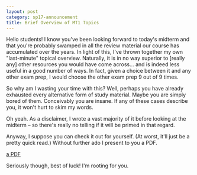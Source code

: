 ```yaml
---
layout: post
category: sp17-announcement
title: Brief Overview of MT1 Topics
---
```


Hello students! I know you've been looking forward to today's midterm and that you're probably swamped in all the review material our course has accumulated over the years. In light of this, I've thrown together my own "last-minute" topical overview. Naturally, it is in no way superior to [really any] other resources you would have come across... and is indeed less useful in a good number of ways. In fact, given a choice between it and any other exam prep, I would choose the other exam prep 9 out of 9 times.

So why am I wasting your time with this? Well, perhaps you have already exhausted every alternative form of study material. Maybe you are simply bored of them. Conceivably you are insane. If any of these cases describe you, it won't hurt to skim my words.

Oh yeah. As a disclaimer, I wrote a vast majority of it before looking at the midterm – so there's really no telling if it will be primed in that regard.

Anyway, I suppose you can check it out for yourself. (At worst, it'll just be a pretty quick read.) Without further ado I present to you a PDF.

[a PDF](/cs61a/sp17/mt1_review/worksheet.pdf)

Seriously though, best of luck! I'm rooting for you.
